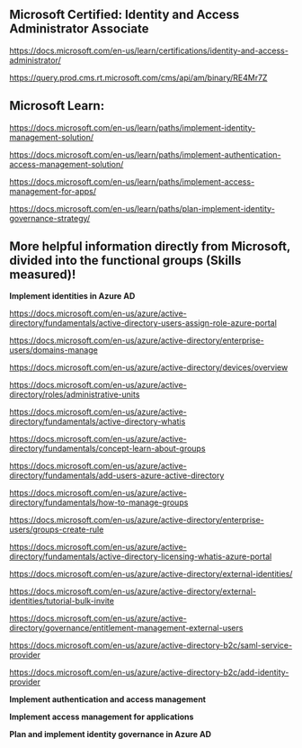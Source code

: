 Microsoft Certified: Identity and Access Administrator Associate
-------------------
https://docs.microsoft.com/en-us/learn/certifications/identity-and-access-administrator/

https://query.prod.cms.rt.microsoft.com/cms/api/am/binary/RE4Mr7Z

Microsoft Learn:
-------------------

https://docs.microsoft.com/en-us/learn/paths/implement-identity-management-solution/

https://docs.microsoft.com/en-us/learn/paths/implement-authentication-access-management-solution/

https://docs.microsoft.com/en-us/learn/paths/implement-access-management-for-apps/

https://docs.microsoft.com/en-us/learn/paths/plan-implement-identity-governance-strategy/

More helpful information directly from Microsoft, divided into the functional groups (Skills measured)!
-------------------

**Implement identities in Azure AD**  

https://docs.microsoft.com/en-us/azure/active-directory/fundamentals/active-directory-users-assign-role-azure-portal

https://docs.microsoft.com/en-us/azure/active-directory/enterprise-users/domains-manage

https://docs.microsoft.com/en-us/azure/active-directory/devices/overview

https://docs.microsoft.com/en-us/azure/active-directory/roles/administrative-units

https://docs.microsoft.com/en-us/azure/active-directory/fundamentals/active-directory-whatis

https://docs.microsoft.com/en-us/azure/active-directory/fundamentals/concept-learn-about-groups

https://docs.microsoft.com/en-us/azure/active-directory/fundamentals/add-users-azure-active-directory

https://docs.microsoft.com/en-us/azure/active-directory/fundamentals/how-to-manage-groups

https://docs.microsoft.com/en-us/azure/active-directory/enterprise-users/groups-create-rule

https://docs.microsoft.com/en-us/azure/active-directory/fundamentals/active-directory-licensing-whatis-azure-portal

https://docs.microsoft.com/en-us/azure/active-directory/external-identities/

https://docs.microsoft.com/en-us/azure/active-directory/external-identities/tutorial-bulk-invite

https://docs.microsoft.com/en-us/azure/active-directory/governance/entitlement-management-external-users

https://docs.microsoft.com/en-us/azure/active-directory-b2c/saml-service-provider

https://docs.microsoft.com/en-us/azure/active-directory-b2c/add-identity-provider

**Implement authentication and access management**

**Implement access management for applications**

**Plan and implement identity governance in Azure AD**
